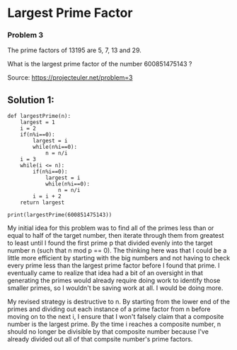 # Largest Prime Factor
### Problem 3

The prime factors of 13195 are 5, 7, 13 and 29.

What is the largest prime factor of the number 600851475143 ?

Source: https://projecteuler.net/problem=3   
   
## Solution 1:
```
def largestPrime(n):
    largest = 1
    i = 2
    if(n%i==0):
        largest = i
        while(n%i==0):
            n = n/i
    i = 3
    while(i <= n):
        if(n%i==0):
            largest = i
            while(n%i==0):
                n = n/i
        i = i + 2
    return largest

print(largestPrime(600851475143))
```
My initial idea for this problem was to find all of the primes less than or equal to half of the target number, then iterate through them from greatest to least until I found the first prime p that divided evenly into the target number n (such that n mod p == 0). The thinking here was that I could be a little more efficient by starting with the big numbers and not having to check every prime less than the largest prime factor before I found that prime. I eventually came to realize that idea had a bit of an oversight in that generating the primes would already require doing work to identify those smaller primes, so I wouldn't be saving work at all. I would be doing more.

My revised strategy is destructive to n. By starting from the lower end of the primes and dividing out each instance of a prime factor from n before moving on to the next i, I ensure that I won't falsely claim that a composite number is the largest prime. By the time i reaches a composite number, n should no longer be divisible by that composite number because I've already divided out all of that compsite number's prime factors.